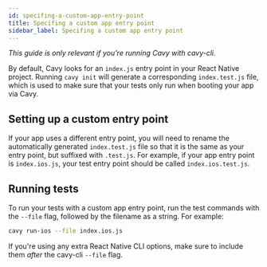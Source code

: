 ```yaml
---
id: specifing-a-custom-app-entry-point
title: Specifing a custom app entry point
sidebar_label: Specifing a custom app entry point
---
```


_This guide is only relevant if you're running Cavy with cavy-cli._

By default, Cavy looks for an `index.js` entry point in your React Native project.
Running `cavy init` will generate a corresponding `index.test.js` file,
which is used to make sure that your tests only run
when booting your app via Cavy.

## Setting up a custom entry point

If your app uses a different entry point, you will need to rename the
automatically generated `index.test.js` file so that it is the same as your
entry point, but suffixed with `.test.js`. For example, if your app entry point
is `index.ios.js`, your test entry point should be called `index.ios.test.js`.

## Running tests

To run your tests with a custom app entry point, run the test commands with the
`--file` flag, followed by the filename as a string. For example:

```bash
cavy run-ios --file index.ios.js
```

If you're using any extra React Native CLI options, make sure to include them 
_after_ the cavy-cli `--file` flag.